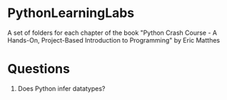 # PythonLearningLabs
A set of folders for each chapter of the book "Python Crash Course - A Hands-On, Project-Based Introduction to Programming" by Eric Matthes

# Questions
1. Does Python infer datatypes?